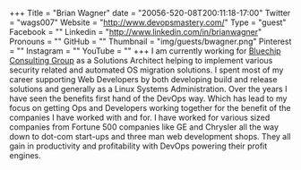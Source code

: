 +++
Title = "Brian Wagner"
date = "20056-520-08T200:11:18-17:00"
Twitter = "wags007"
Website = "http://www.devopsmastery.com/"
Type = "guest"
Facebook = ""
Linkedin = "http://www.linkedin.com/in/brianwagner"
Pronouns = ""
GitHub = ""
Thumbnail = "img/guests/bwagner.png"
Pinterest = ""
Instagram = ""
YouTube = ""
+++
I am currently working for [Bluechip Consulting Group](http://www.bluechip-llc.com/) as a Solutions Architect helping to implement various security related and automated OS migration solutions. I spent most of my career supporting Web Developers by both developing build and release solutions and generally as a Linux Systems Administration. Over the years I have seen the benefits first hand of the DevOps way. Which has lead to my focus on getting Ops and Developers working together for the benefit of the companies I have worked with and for. I have worked for various sized companies from Fortune 500 companies like GE and Chrysler all the way down to dot-com start-ups and three man web development shops. They all gain in productivity and profitability with DevOps powering their profit engines.
